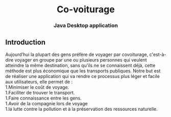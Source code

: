 <h1 align="center">Co-voiturage</h1>
<h3 align="center">Java Desktop application</h3>

## Introduction
Aujourd’hui la plupart des gens préfère de voyager par covoiturage, c'est-à-dire voyager en groupe par une ou plusieurs personnes qui veulent atteindre la même destination, sans qu’ils ne se connaissent déjà, cette méthode est plus économique que les transports publiques. Notre but est de réaliser une application qui va rendre ce processus plus léger et facile aux utilisateurs, elle permet de :     
1.Minimiser le coût de voyage.     
1.Faciliter de trouver le transport.     
1.Faire connaissance entre les gens.     
1.Avoir de la compagnie lors de voyage     
1.la lutte contre la pollution et à la préservation des ressources naturelle.
